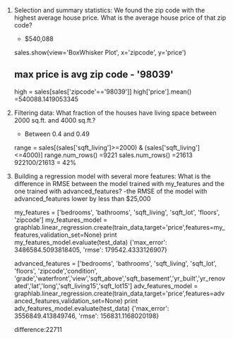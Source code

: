 1. Selection and summary statistics: We found the zip code with the highest average house price. What is the average house price of that zip code?
	- $540,088

	sales.show(view='BoxWhisker Plot', x='zipcode', y='price')
	## max price is avg zip code - '98039'
	high = sales[sales['zipcode'=='98039']]
	high['price'].mean() 
	=540088.1419053345

2. Filtering data: What fraction of the houses have living space between 2000 sq.ft. and 4000 sq.ft.?
	- Between 0.4 and 0.49

	range = sales[(sales['sqft_living']>=2000) & (sales['sqft_living']<=4000)]
	range.num_rows() 
	=9221
	sales.num_rows() 
	=21613
	922100/21613 = 42%

3. Building a regression model with several more features: What is the difference in RMSE between the model trained with my_features and the one trained with advanced_features?
	-the RMSE of the model with advanced_features lower by less than $25,000

	my_features = ['bedrooms', 'bathrooms', 'sqft_living', 'sqft_lot', 'floors', 'zipcode'] 
	my_features_model = graphlab.linear_regression.create(train_data,target='price',features=my_features,validation_set=None) 
	print my_features_model.evaluate(test_data) 
	{'max_error': 3486584.5093818405, 'rmse': 179542.4333126907}

	advanced_features = ['bedrooms', 'bathrooms', 'sqft_living', 'sqft_lot', 'floors', 'zipcode','condition', 'grade','waterfront','view','sqft_above','sqft_basement','yr_built','yr_renovated','lat','long','sqft_living15','sqft_lot15'] 
	adv_features_model = graphlab.linear_regression.create(train_data,target='price',features=advanced_features,validation_set=None) 
	print adv_features_model.evaluate(test_data) 
	{'max_error': 3556849.413849746, 'rmse': 156831.1168020198}

	difference:22711